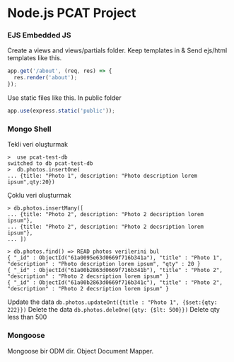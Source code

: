 # Node.js PCAT Project

### EJS Embedded JS
Create a views and views/partials folder. Keep templates in &
Send ejs/html templates like this.
``` js
app.get('/about', (req, res) => {
  res.render('about');
});
```
Use static files like this. In public folder

``` js 
app.use(express.static('public')); 
```
### Mongo Shell
Tekli veri oluşturmak
``` 
>  use pcat-test-db
switched to db pcat-test-db
>  db.photos.insertOne(
... {title: "Photo 1", description: "Photo description lorem ipsum",qty:20}) 
```
Çoklu veri oluşturmak
```
> db.photos.insertMany([
... {title: "Photo 2", description: "Photo 2 decsription lorem ipsum"},
... {title: "Photo 2", description: "Photo 2 decsription lorem ipsum"},
... ])

> db.photos.find() => READ photos verilerini bul
{ "_id" : ObjectId("61a0095e63d0669f716b341a"), "title" : "Photo 1", "description" : "Photo description lorem ipsum", "qty" : 20 }
{ "_id" : ObjectId("61a00b2863d0669f716b341b"), "title" : "Photo 2", "description" : "Photo 2 decsription lorem ipsum" }
{ "_id" : ObjectId("61a00b2863d0669f716b341c"), "title" : "Photo 2", "description" : "Photo 2 decsription lorem ipsum" }
```
Update the data
`db.photos.updateOnt({title : "Photo 1", {$set:{qty: 222}})`
Delete the data
`db.photos.deleOne({qty: {$lt: 500}})` Delete qty less than 500

### Mongoose

Mongoose bir ODM dir. Object Document Mapper. 